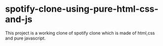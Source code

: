 # spotify-clone-using-pure-html-css-and-js

This project is a working clone of spotify clone which is made of html,css and pure javascript.
